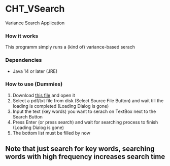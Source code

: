 # CHT_VSearch
Variance Search Application

### How it works
This programm simply runs a (kind of) variance-based serach

### Dependencies
* Java 14 or later (JRE)

### How to use (Dummies)
1. Download [this file](out/artifacts/CHT_VSearch_jar/CHT_VSearch.jar) and open it
2. Select a pdf/txt file from disk (Select Source File Button) and wait till the loading is completed (Loading Dialog is gone)
3. Input the text (key words) you want to serach on TextBox next to the Search Button
4. Press Enter (or press search) and wait for searching process to finish (Loading Dialog is gone)
5. The bottom list must be filled by now

## **Note that just search for key words, searching words with high frequency increases search time**
